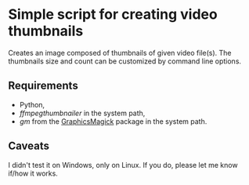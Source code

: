 Simple script for creating video thumbnails
===========================================
Creates an image composed of thumbnails of given video file(s). The thumbnails size and count can be customized by command line options.

Requirements
------------
 - Python,
 - *ffmpegthumbnailer* in the system path,
 - *gm* from the [GraphicsMagick](http://www.graphicsmagick.org/) package in the system path.

Caveats
-------
I didn't test it on Windows, only on Linux. If you do, please let me know if/how it works.
